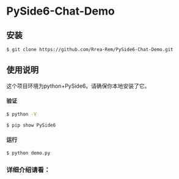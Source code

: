 # PySide6-Chat-Demo
## 安装

```sh
$ git clone https://github.com/Rrea-Rem/PySide6-Chat-Demo.git
```

## 使用说明

这个项目环境为python+PySide6。请确保你本地安装了它。
#### 验证
```sh
$ python -V
```
```sh
$ pip show PySide6
```
#### 运行
```sh
$ python demo.py
```

### 详细介绍请看：
